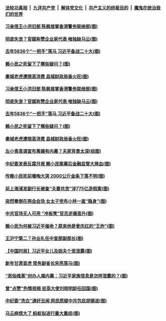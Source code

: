 

####  [法轮功真相](../../../../basic/blob/master/README.md?t=02040131) &nbsp;|&nbsp; [九评共产党](../../../../9ping.md/blob/master/README.md?t=02040131) &nbsp;|&nbsp; [解体党文化](../../../../jtdwh.md/blob/master/README.md?t=02040131)  &nbsp;|&nbsp; [共产主义的终极目的](../../../../gczydzjmd.md/blob/master/README.md?t=02040131) &nbsp;|&nbsp; [魔鬼在统治我们的世界](../../../../mgztzwmdsj.md/blob/master/README.md?t=02040131) 

#### [习亲信王小洪旧部 陈枫接掌香港警务联络部(图)](../pages/p2/961299.md?t=02040131) 

#### [彻底失宠？官媒称赞企业家代表 唯独缺马云(图)](../pages/p2/961270.md?t=02040131) 


#### [去年5836个“一把手”落马 习近平备战二十大(图)](../pages/p2/961293.md?t=02040131) 

#### [赖小民之死留下了哪些疑问？(图)](../pages/p2/961290.md?t=02040131) 

#### [秦城老虎遭限高消费 县城财政局香火旺(图)](../pages/p2/961210.md?t=02040131) 

#### [习亲信王小洪旧部 陈枫接掌香港警务联络部(图)](../pages/p2/961299.md?t=02040131) 

#### [彻底失宠？官媒称赞企业家代表 唯独缺马云(图)](../pages/p2/961270.md?t=02040131) 


#### [去年5836个“一把手”落马 习近平备战二十大(图)](../pages/p2/961293.md?t=02040131) 

#### [赖小民之死留下了哪些疑问？(图)](../pages/p2/961290.md?t=02040131) 

#### [秦城老虎遭限高消费 县城财政局香火旺(图)](../pages/p2/961210.md?t=02040131) 

#### [左小青高调宣布离婚有内幕？夫家背景太深(组图)](../pages/p2/961166.md?t=02040131) 

#### [中纪委发表反腐月报 赖小民案幕后金融监管大换血(图)](../pages/p2/961198.md?t=02040131) 

#### [传赖小民死前嚎啕大哭 2000公斤金条下落不明(图)](../pages/p2/961124.md?t=02040131) 

#### [前上海浦发副行长被查“夫妻共贪”涉775亿造假案(图)](../pages/p2/961158.md?t=02040131) 

#### [突然晕倒在两会会场 女太子党布小林一直“隐身”(图)](../pages/p2/961147.md?t=02040131) 

#### [中共官场无人可用 “冷板凳”官员逆袭高升(图)](../pages/p2/961084.md?t=02040131) 

#### [赖小民为何被习近平催命？原来他是曾庆红的“王炸”(图)](../pages/p2/960102.md?t=02040131) 

#### [王沪宁第二？孙业礼任中宣部副部长(图)](../pages/p2/961040.md?t=02040131) 

#### [【中国时局】习近平女儿及姐夫个资泄露(图)](../pages/p2/961027.md?t=02040131) 

#### [新年甘肃首虎 常务副省长宋亮落马(图)](../pages/p2/961088.md?t=02040131) 

#### [“恶俗维基”创办人揭内幕：习近平家族信息是怎样泄露的？(图)](../pages/p2/961026.md?t=02040131) 

#### [曾“点赞”色情视频 驻英大使刘晓明卸任回国(图)](../pages/p2/961000.md?t=02040131) 

#### [中纪委“洗白”通奸丑闻 网民质疑中共包庇胡锡进(图)](../pages/p2/960943.md?t=02040131) 

#### [马云麻烦大了 蚂蚁拟进行重大重组(图)](../pages/p2/960941.md?t=02040131) 

